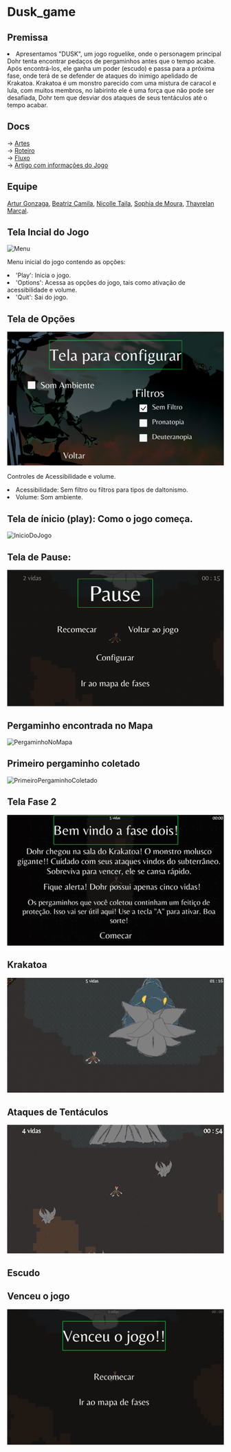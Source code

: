 # Dusk_game

## Premissa 
<li>Apresentamos "DUSK", um jogo roguelike, onde o personagem principal Dohr tenta encontrar pedaços de pergaminhos antes que o tempo acabe. Após encontrá-los, ele ganha um poder (escudo) e passa para a próxima fase, onde terá de se defender de ataques do inimigo apelidado de Krakatoa. Krakatoa é um monstro parecido com uma mistura de caracol e lula, com muitos membros, no labirinto ele é uma força que não pode ser desafiada, Dohr tem que desviar dos ataques de seus tentáculos até o tempo acabar.</li>

## Docs
-> <a href="https://drive.google.com/drive/folders/16R7NVVO7QTpo4GkZolMvr6zascrFJvBn?usp=sharing" target=_blank>Artes</a><br>
-> <a href="https://docs.google.com/document/d/1zT4ndzxPSvYztC1vMH6I-v4Z5vSIFPKWgnvQzloJpZY/edit" target=_blank>Roteiro</a><br>
-> <a href="https://docs.google.com/document/d/1RZ_ua5HROKSYkIR1QPx_zYIoAhEXkRDDkocpV6SrMCA/edit#heading=h.l438tmcgjf58" target=_blank>Fluxo</a><br>
-> <a href="https://drive.google.com/file/d/15WtAhqv51TijBK8ap3qI81Zm81JyrVPg/view?usp=sharing" target=_blank>Artigo com informações do Jogo</a><br>


## Equipe<br> 
 <a href="https://github.com/arturgonzaga320" target=_blank>Artur Gonzaga</a>,
 <a href="https://github.com/beacms" target=_blank>Beatriz Camila</a>,
 <a href="https://github.com/Nicolle-Oliveira" target=_blank>Nicolle Taila</a>,
 <a href="https://github.com/sophiaveneres" target=_blank>Sophia de Moura</a>,
 <a href="https://github.com/Thayrelan" target=_blank>Thayrelan Marçal</a>.


## Tela Incial do Jogo

![Menu](https://github.com/Nicolle-Oliveira/2023-303-Dusk/assets/104602677/a910c0c1-badd-4743-9547-3c656e196397)

<l> Menu inicial do jogo contendo as opções:
<li> 'Play': Inicia o jogo.
<li> 'Options': Acessa as opções do jogo, tais como ativação de acessibilidade e volume.
<li> 'Quit': Sai do jogo.

## Tela de Opções

![Opcoes](menu/Assets/configdusk.png)

<l> Controles de Acessibilidade e volume.
<li> Acessibilidade: Sem filtro ou filtros para tipos de daltonismo.
<li> Volume: Som ambiente.

## Tela de ínicio (play): Como o jogo começa. 

![InicioDoJogo](https://github.com/Nicolle-Oliveira/2023-303-Dusk/assets/104602677/5d4b2123-ddb7-4d99-849a-529d70981d65)

## Tela de Pause:

![TelaPause](menu/Assets/telaDePause.png)

## Pergaminho encontrada no Mapa

![PergaminhoNoMapa](https://github.com/Nicolle-Oliveira/2023-303-Dusk/assets/104602677/5a8cb339-160b-4f93-98e2-97aaf5d80c37)

## Primeiro pergaminho coletado

![PrimeiroPergaminhoColetado](https://github.com/Nicolle-Oliveira/2023-303-Dusk/assets/104602677/62ce7672-1793-4c82-ab68-60a8ac2729a6)

## Tela Fase 2
![TelaFase2](menu/Assets/frase2dusk.png)

## Krakatoa
![Karakatoa](menu/Assets/fase2dusk.png)

## Ataques de Tentáculos
![Ataque](menu/Assets/tentaculos.png)

## Escudo

## Venceu o jogo 
![VenceuOJogo](menu/Assets/vencedusk.png)
